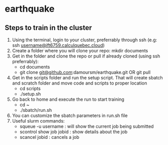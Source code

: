 # earthquake

## Steps to train in the cluster
1. Using the terminal, login to your cluster, preferrably through ssh (e.g: ssh username@ift6759.calculquebec.cloud)
1. Create a folder where you will clone your repo: mkdir documents
1. Get in the folder and clone the repo or pull if already cloned (using ssh preferrably):
     - cd documents
     - git clone git@github.com:damoursm/earthquake.git OR git pull
1. Get in the scripts folder and run the setup script. That will create sbatch and scratch folder and move code and scripts to proper location
     - cd scripts
     - ./setup.sh
1. Go back to home and execute the run to start training
     - cd ~
     - ./sbatch/run.sh
1. You can customize the sbatch parameters in run.sh file
1. Useful slurm commands:
     - squeue -u username : will show the current job being submitted
     - scontrol show job jobid : show details about the job
     - scancel jobid : cancels a job

